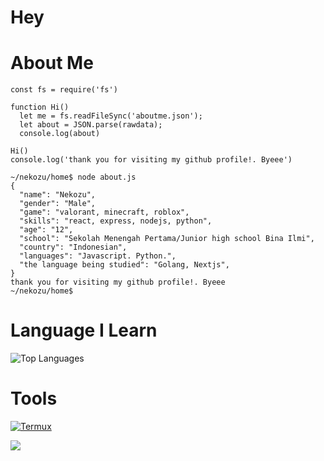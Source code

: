 # Hey

# About Me
```
const fs = require('fs')

function Hi()
  let me = fs.readFileSync('aboutme.json');
  let about = JSON.parse(rawdata);
  console.log(about)
  
Hi()
console.log('thank you for visiting my github profile!. Byeee')

~/nekozu/home$ node about.js
{
  "name": "Nekozu",
  "gender": "Male",
  "game": "valorant, minecraft, roblox",
  "skills": "react, express, nodejs, python",
  "age": "12",
  "school": "Sekolah Menengah Pertama/Junior high school Bina Ilmi",
  "country": "Indonesian",
  "languages": "Javascript. Python.",
  "the language being studied": "Golang, Nextjs",
}
thank you for visiting my github profile!. Byeee
~/nekozu/home$ 
```

# Language I Learn
![Top Languages](https://github-readme-stats.vercel.app/api/top-langs/?username=nekozu&custom_title=Languages%20I%20Learn&theme=tokyonight&hide_border=true)

# Tools
[![Termux](https://img.shields.io/badge/Termux-Android-brightgreen.svg)](https://termux.com/)
<p>
    <img src="https://img.shields.io/badge/Android-Android-black?&logo=android&logoColor=black" />
</p>
